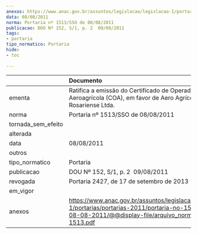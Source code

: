 ```yaml
---
anexos: https://www.anac.gov.br/assuntos/legislacao/legislacao-1/portarias/portarias-2011/portaria-no-1513-sso-de-08-08-2011/@@display-file/arquivo_norma/PA2011-1513.pdf
data: 08/08/2011
norma: Portaria nº 1513/SSO de 08/08/2011
publicacao: DOU Nº 152, S/1, p. 2  09/08/2011
tags:
- portaria
tipo_normatico: Portaria
hide: 
- toc 
 
---
```


|                    | Documento                                                                                                                                                         |
|:-------------------|:------------------------------------------------------------------------------------------------------------------------------------------------------------------|
| ementa             | Ratifica a emissão do Certificado de Operador Aeroagrícola (COA), em favor de Aero Agrícola Rosariense Ltda.                                                      |
| norma              | Portaria nº 1513/SSO de 08/08/2011                                                                                                                                |
| tornada_sem_efeito |                                                                                                                                                                   |
| alterada           |                                                                                                                                                                   |
| data               | 08/08/2011                                                                                                                                                        |
| outros             |                                                                                                                                                                   |
| tipo_normatico     | Portaria                                                                                                                                                          |
| publicacao         | DOU Nº 152, S/1, p. 2  09/08/2011                                                                                                                                 |
| revogada           | Portaria 2427, de 17 de setembro de 2013                                                                                                                          |
| em_vigor           |                                                                                                                                                                   |
| anexos             | https://www.anac.gov.br/assuntos/legislacao/legislacao-1/portarias/portarias-2011/portaria-no-1513-sso-de-08-08-2011/@@display-file/arquivo_norma/PA2011-1513.pdf |